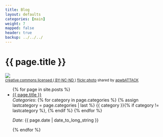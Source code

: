 ```yaml
---
title: Blog
layout: defaults
categories: [main]
weight: 7
mapped: false
header: true
backup: ../../../
---
```


# {{ page.title }}

<a title="Newcastle Graffiti & Train Swish (2011)" href="http://flickr.com/photos/andyproctor/6389470529"><img class="img-responsive-tight" src="http://farm7.static.flickr.com/6215/6389470529_f5cf5d6529_z.jpg" /></a><br /><small><a href="http://creativecommons.org/licenses/by-nc-nd/2.0/">creative commons licensed ( BY-NC-ND )</a> <a title="Newcastle Graffiti & Train Swish (2011)" href="http://flickr.com/photos/andyproctor/6389470529">flickr photo</a> shared by <a href="http://flickr.com/people/andyproctor">apwbATTACK</a></small>

<ul class="fa-ul">
{% for page in site.posts %}
    <li><i class="fa-li fa fa-edit fa-lg"></i><a class="major" href="{{site.baseurl}}{{ page.url | remove_first:'/'}}">{{ page.title }}</a></li>
    <em>Categories</em>:
    {% for category in page.categories %}
        {% assign lastcategory = page.categories | last %}
        {{ category }}{% if category != lastcategory %},
        {% endif %}
    {% endfor %}
    <p>
    <em>Date</em>: {{ page.date | date_to_long_string }} <p></p>
{% endfor %}
</ul>

